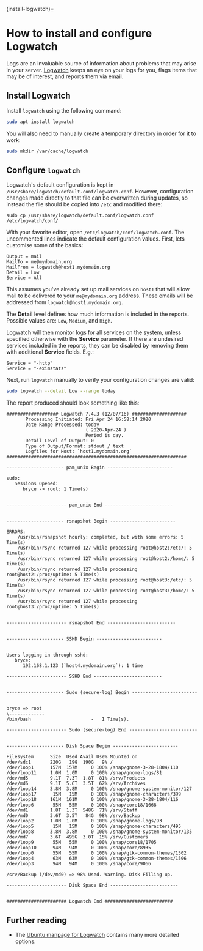 (install-logwatch)=
# How to install and configure Logwatch


Logs are an invaluable source of information about problems that may arise in your server.  [Logwatch](https://sourceforge.net/projects/logwatch/) keeps an eye on your logs for you, flags items that may be of interest, and reports them via email.

## Install Logwatch

Install `logwatch` using the following command:

```bash
sudo apt install logwatch
```

You will also need to manually create a temporary directory in order for it to work:

```bash
sudo mkdir /var/cache/logwatch
```

## Configure `logwatch`

Logwatch's default configuration is kept in` /usr/share/logwatch/default.conf/logwatch.conf`. However, configuration changes made directly to that file can be overwritten during updates, so instead the file should be copied into `/etc` and modified there:

```
sudo cp /usr/share/logwatch/default.conf/logwatch.conf /etc/logwatch/conf/
```

With your favorite editor, open `/etc/logwatch/conf/logwatch.conf`.  The uncommented lines indicate the default configuration values.  First, lets customise some of the basics:

```text
Output = mail
MailTo = me@mydomain.org
MailFrom = logwatch@host1.mydomain.org
Detail = Low
Service = All
```

This assumes you've already set up mail services on `host1` that will allow mail to be delivered to your `me@mydomain.org` address. These emails will be addressed from `logwatch@host1.mydomain.org`.

The **Detail** level defines how much information is included in the reports. Possible values are: `Low`, `Medium`, and `High`.

Logwatch will then monitor logs for all services on the system, unless specified otherwise with the **Service** parameter.  If there are undesired services included in the reports, they can be disabled by removing them with additional **Service** fields. E.g.:

```text
Service = "-http"
Service = "-eximstats"
```

Next, run `logwatch` manually to verify your configuration changes are valid:

```bash
sudo logwatch --detail Low --range today
```

The report produced should look something like this:

```text
################### Logwatch 7.4.3 (12/07/16) ####################
       Processing Initiated: Fri Apr 24 16:58:14 2020
       Date Range Processed: today
                             ( 2020-Apr-24 )
                             Period is day.
       Detail Level of Output: 0
       Type of Output/Format: stdout / text
       Logfiles for Host: `host1.mydomain.org`
##################################################################
 
--------------------- pam_unix Begin ------------------------
 
sudo:
   Sessions Opened:
      bryce -> root: 1 Time(s)
 
 
---------------------- pam_unix End -------------------------
 
 
--------------------- rsnapshot Begin ------------------------
 
ERRORS:
    /usr/bin/rsnapshot hourly: completed, but with some errors: 5 Time(s)
    /usr/bin/rsync returned 127 while processing root@host2:/etc/: 5 Time(s)
    /usr/bin/rsync returned 127 while processing root@host2:/home/: 5 Time(s)
    /usr/bin/rsync returned 127 while processing root@host2:/proc/uptime: 5 Time(s)
    /usr/bin/rsync returned 127 while processing root@host3:/etc/: 5 Time(s)
    /usr/bin/rsync returned 127 while processing root@host3:/home/: 5 Time(s)
    /usr/bin/rsync returned 127 while processing root@host3:/proc/uptime: 5 Time(s)
 
 
---------------------- rsnapshot End -------------------------
 
 
--------------------- SSHD Begin ------------------------
 
 
Users logging in through sshd:
   bryce:
      192.168.1.123 (`host4.mydomain.org`): 1 time
 
---------------------- SSHD End -------------------------
 
 
--------------------- Sudo (secure-log) Begin ------------------------
 
 
bryce => root
\-------------
/bin/bash                      -   1 Time(s).
 
---------------------- Sudo (secure-log) End -------------------------
 
 
--------------------- Disk Space Begin ------------------------
 
Filesystem      Size  Used Avail Use% Mounted on
/dev/sdc1       220G   19G  190G   9% /
/dev/loop1      157M  157M     0 100% /snap/gnome-3-28-1804/110
/dev/loop11     1.0M  1.0M     0 100% /snap/gnome-logs/81
/dev/md5        9.1T  7.3T  1.8T  81% /srv/Products
/dev/md6        9.1T  5.6T  3.5T  62% /srv/Archives
/dev/loop14     3.8M  3.8M     0 100% /snap/gnome-system-monitor/127
/dev/loop17      15M   15M     0 100% /snap/gnome-characters/399
/dev/loop18     161M  161M     0 100% /snap/gnome-3-28-1804/116
/dev/loop6       55M   55M     0 100% /snap/core18/1668
/dev/md1        1.8T  1.3T  548G  71% /srv/Staff
/dev/md0        3.6T  3.5T   84G  98% /srv/Backup
/dev/loop2      1.0M  1.0M     0 100% /snap/gnome-logs/93
/dev/loop5       15M   15M     0 100% /snap/gnome-characters/495
/dev/loop8      3.8M  3.8M     0 100% /snap/gnome-system-monitor/135
/dev/md7        3.6T  495G  3.0T  15% /srv/Customers
/dev/loop9       55M   55M     0 100% /snap/core18/1705
/dev/loop10      94M   94M     0 100% /snap/core/8935
/dev/loop0       55M   55M     0 100% /snap/gtk-common-themes/1502
/dev/loop4       63M   63M     0 100% /snap/gtk-common-themes/1506
/dev/loop3       94M   94M     0 100% /snap/core/9066

/srv/Backup (/dev/md0) => 98% Used. Warning. Disk Filling up.
 
---------------------- Disk Space End -------------------------
 
 
###################### Logwatch End #########################
```

## Further reading
- The [Ubuntu manpage for Logwatch](https://manpages.ubuntu.com/manpages/en/man8/logwatch.8.html) contains many more detailed options.
